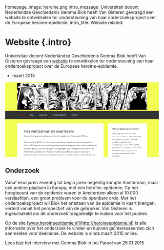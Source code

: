 homepage_image: heroine.png
intro_message: Universitair docent Nederlandse Geschiedenis Gemma Blok heeft Van Gisteren gevraagd een website te ontwikkelen ter ondersteuning van haar onderzoeksproject over de Europese heroïne-epidemie.
intro_title: Website
related: 

# Website {.intro}

Universitair docent Nederlandse Geschiedenis Gemma Blok heeft Van Gisteren gevraagd een [website](http://heroineepidemie.nl) te ontwikkelen ter ondersteuning van haar onderzoeksproject over de Europese heroïne-epidemie. 

- maart 2015

![image](/images/heroine2.png)

## Onderzoek
Vanaf eind jaren zeventig tot begin jaren negentig kampte Amsterdam, maar ook andere plaatsen in Europa, met een heroïne-epidemie. Op het hoogtepunt van de epidemie waren in Amsterdam alleen al 10.000 verslaafden, een groot probleem voor de openbare orde. Met het onderzoeksproject wil Blok het ontstaan van de epidemie in kaart brengen, verteld vanuit het perspectief van de gebruiker. Van Gisteren is ingeschakeld om dit  onderzoek toegankelijk te maken voor het publiek.

Op de site [www.heroineepidemie.nl](http://heroineepidemie.nl) is alle informatie over het onderzoek te vinden en kunnen geïnteresseerden zich aanmelden voor deelname. De website is sinds maart 2015 online.

Lees [hier](http://www.parool.nl/parool/nl/4/AMSTERDAM/article/detail/3837958/2015/01/26/Waarom-spoot-Jan-en-alleman-zich-kapot.dhtml) het interview met Gemma Blok in het Parool van 26.01.2015






